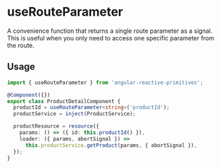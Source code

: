# useRouteParameter

A convenience function that returns a single route parameter as a signal. This is useful when you only need to access one specific parameter from the route.

## Usage

```ts
import { useRouteParameter } from 'angular-reactive-primitives';

@Component({})
export class ProductDetailComponent {
  productId = useRouteParameter<string>('productId');
  productService = inject(ProductService);

  productResource = resource({
    params: () => ({ id: this.productId() }),
    loader: ({ params, abortSignal }) =>
      this.productService.getProduct(params, { abortSignal }),
  });
}
```
